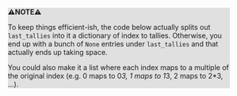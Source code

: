 <div style="margin:2em; background-color: #e0e0e0;">

<strong>⚠️NOTE️️️⚠️</strong>

To keep things efficient-ish, the code below actually splits out `last_tallies` into it a dictionary of index to tallies. Otherwise, you end up with a bunch of `None` entries under `last_tallies` and that actually ends up taking space.

You could also make it a list where each index maps to a multiple of the original index (e.g. 0 maps to 0*3, 1 maps to 1*3, 2 maps to 2*3, ...).
</div>

